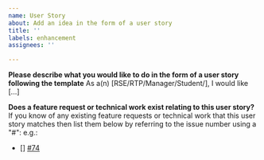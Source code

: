 ```yaml
---
name: User Story
about: Add an idea in the form of a user story
title: ''
labels: enhancement
assignees: ''

---
```


**Please describe what you would like to do in the form of a user story following the template**
As a(n) [RSE/RTP/Manager/Student/], I would like [...]

**Does a feature request or technical work exist relating to this user story?**
If you know of any existing feature requests or technical work that this user story matches
then list them below by referring to the issue number using a "#":
e.g.:

- [] [#74](https://github.com/direct-framework/digital-research-competencies-framework/issues/74)
